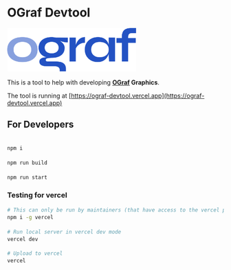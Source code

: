 # OGraf Devtool

<img src="docs/logo/ograf-logo-colour.svg" width="300"/>

This is a tool to help with developing <b>[OGraf](https://ograf.ebu.io/) Graphics</b>.

The tool is running at [https://ograf-devtool.vercel.app](https://ograf-devtool.vercel.app)

## For Developers

```bash

npm i

npm run build

npm run start
```

### Testing for vercel

```bash
# This can only be run by maintainers (that have access to the vercel project)
npm i -g vercel

# Run local server in vercel dev mode
vercel dev

# Upload to vercel
vercel
```
